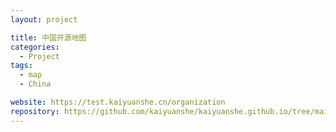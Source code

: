 ```yaml
---
layout: project

title: 中国开源地图
categories:
  - Project
tags:
  - map
  - China

website: https://test.kaiyuanshe.cn/organization
repository: https://github.com/kaiyuanshe/kaiyuanshe.github.io/tree/main/pages/organization
---
```

